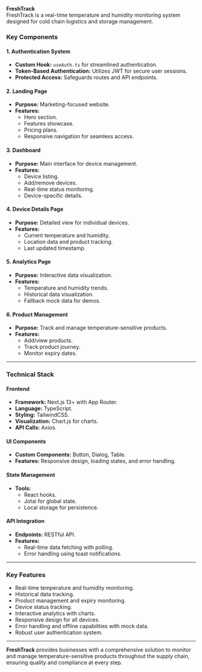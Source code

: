 **FreshTrack**  
FreshTrack is a real-time temperature and humidity monitoring system designed for cold chain logistics and storage management.  

### **Key Components**  

#### **1. Authentication System**  
- **Custom Hook:** `useAuth.ts` for streamlined authentication.  
- **Token-Based Authentication:** Utilizes JWT for secure user sessions.  
- **Protected Access:** Safeguards routes and API endpoints.  

#### **2. Landing Page**  
- **Purpose:** Marketing-focused website.  
- **Features:**  
  - Hero section.  
  - Features showcase.  
  - Pricing plans.  
  - Responsive navigation for seamless access.  

#### **3. Dashboard**  
- **Purpose:** Main interface for device management.  
- **Features:**  
  - Device listing.  
  - Add/remove devices.  
  - Real-time status monitoring.  
  - Device-specific details.  

#### **4. Device Details Page**  
- **Purpose:** Detailed view for individual devices.  
- **Features:**  
  - Current temperature and humidity.  
  - Location data and product tracking.  
  - Last updated timestamp.  

#### **5. Analytics Page**  
- **Purpose:** Interactive data visualization.  
- **Features:**  
  - Temperature and humidity trends.  
  - Historical data visualization.  
  - Fallback mock data for demos.  

#### **6. Product Management**  
- **Purpose:** Track and manage temperature-sensitive products.  
- **Features:**  
  - Add/view products.  
  - Track product journey.  
  - Monitor expiry dates.  

---

### **Technical Stack**  

#### **Frontend**  
- **Framework:** Next.js 13+ with App Router.  
- **Language:** TypeScript.  
- **Styling:** TailwindCSS.  
- **Visualization:** Chart.js for charts.  
- **API Calls:** Axios.  

#### **UI Components**  
- **Custom Components:** Button, Dialog, Table.  
- **Features:** Responsive design, loading states, and error handling.  

#### **State Management**  
- **Tools:**  
  - React hooks.  
  - Jotai for global state.  
  - Local storage for persistence.  

#### **API Integration**  
- **Endpoints:** RESTful API.  
- **Features:**  
  - Real-time data fetching with polling.  
  - Error handling using toast notifications.  

---

### **Key Features**  
- Real-time temperature and humidity monitoring.  
- Historical data tracking.  
- Product management and expiry monitoring.  
- Device status tracking.  
- Interactive analytics with charts.  
- Responsive design for all devices.  
- Error handling and offline capabilities with mock data.  
- Robust user authentication system.  

---

**FreshTrack** provides businesses with a comprehensive solution to monitor and manage temperature-sensitive products throughout the supply chain, ensuring quality and compliance at every step.